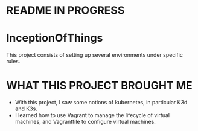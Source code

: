 # README IN PROGRESS #

# InceptionOfThings

This project consists of setting up several environments under specific rules.

# WHAT THIS PROJECT BROUGHT ME
- With this project, I saw some notions of kubernetes, in particular K3d and K3s.
- I learned how to use Vagrant to manage the lifecycle of virtual machines, and Vagrantfile to configure virtual machines.
